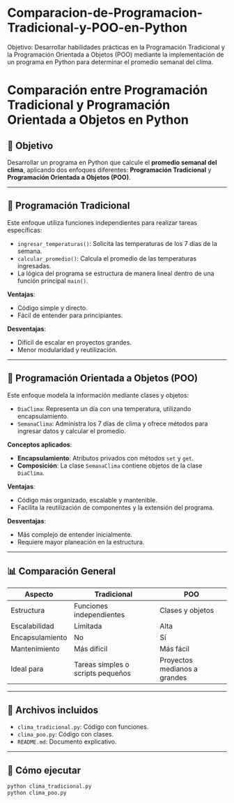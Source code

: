 # Comparacion-de-Programacion-Tradicional-y-POO-en-Python
Objetivo: Desarrollar habilidades prácticas en la Programación Tradicional y la Programación Orientada a Objetos (POO) mediante la implementación de un programa en Python para determinar el promedio semanal del clima.
# Comparación entre Programación Tradicional y Programación Orientada a Objetos en Python

## 🎯 Objetivo
Desarrollar un programa en Python que calcule el **promedio semanal del clima**, aplicando dos enfoques diferentes: **Programación Tradicional** y **Programación Orientada a Objetos (POO)**.

---

## 🧮 Programación Tradicional

Este enfoque utiliza funciones independientes para realizar tareas específicas:

- `ingresar_temperaturas()`: Solicita las temperaturas de los 7 días de la semana.
- `calcular_promedio()`: Calcula el promedio de las temperaturas ingresadas.
- La lógica del programa se estructura de manera lineal dentro de una función principal `main()`.

**Ventajas**:
- Código simple y directo.
- Fácil de entender para principiantes.

**Desventajas**:
- Difícil de escalar en proyectos grandes.
- Menor modularidad y reutilización.

---

## 🧱 Programación Orientada a Objetos (POO)

Este enfoque modela la información mediante clases y objetos:

- `DiaClima`: Representa un día con una temperatura, utilizando encapsulamiento.
- `SemanaClima`: Administra los 7 días de clima y ofrece métodos para ingresar datos y calcular el promedio.

**Conceptos aplicados**:
- **Encapsulamiento**: Atributos privados con métodos `set` y `get`.
- **Composición**: La clase `SemanaClima` contiene objetos de la clase `DiaClima`.

**Ventajas**:
- Código más organizado, escalable y mantenible.
- Facilita la reutilización de componentes y la extensión del programa.

**Desventajas**:
- Más complejo de entender inicialmente.
- Requiere mayor planeación en la estructura.

---

## 📊 Comparación General

| Aspecto                          | Tradicional                             | POO                                      |
|----------------------------------|------------------------------------------|------------------------------------------|
| Estructura                       | Funciones independientes                 | Clases y objetos                          |
| Escalabilidad                    | Limitada                                 | Alta                                     |
| Encapsulamiento                  | No                                       | Sí                                       |
| Mantenimiento                    | Más difícil                              | Más fácil                                |
| Ideal para                       | Tareas simples o scripts pequeños        | Proyectos medianos a grandes             |

---

## 📁 Archivos incluidos

- `clima_tradicional.py`: Código con funciones.
- `clima_poo.py`: Código con clases.
- `README.md`: Documento explicativo.

---

## 🚀 Cómo ejecutar

```bash
python clima_tradicional.py
python clima_poo.py
